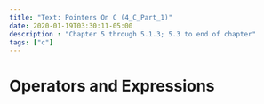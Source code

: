 ```yaml
---
title: "Text: Pointers On C (4_C_Part_1)"
date: 2020-01-19T03:30:11-05:00
description : "Chapter 5 through 5.1.3; 5.3 to end of chapter"
tags: ["c"]
---
```


# Operators and Expressions